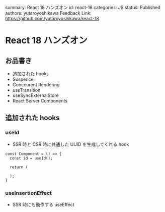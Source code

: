 summary: React 18 ハンズオン
id: react-18
categories: JS
status: Published
authors: yutaroyoshikawa
Feedback Link: https://github.com/yutaroyoshikawa/react-18

# React 18 ハンズオン

## お品書き

- 追加された hooks
- Suspence
- Conccurent Rendering
- useTransition
- useSyncExternalStore
- React Server Components

## 追加された hooks

### useId

- SSR 時と CSR 時に共通した UUID を生成してくれる hook

```tsx
const Component = () => {
  const id = useId();

  return (

  );
}
```

### useInsertionEffect

- SSR 時にも動作する useEffect
